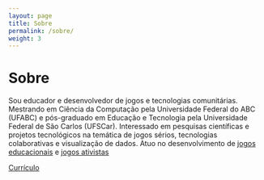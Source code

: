 ```yaml
---
layout: page
title: Sobre
permalink: /sobre/
weight: 3
---
```


# **Sobre**

Sou educador e desenvolvedor de jogos e tecnologias comunitárias. Mestrando em Ciência da Computação pela Universidade Federal do ABC (UFABC) e pós-graduado em Educação e Tecnologia pela Universidade Federal de São Carlos (UFSCar). Interessado em pesquisas científicas e projetos tecnológicos na temática de jogos sérios, tecnologias colaborativas e visualização de dados. Atuo no desenvolvimento de <a href="https://bolitto.github.io/projects/1-jogos-educacionais">jogos educacionais</a> e <a href="https://bolitto.github.io/projects/1-derivas">jogos ativistas</a>

<p><a href="https://bolitto.github.io/markdown-cv">Currículo</a></p>
